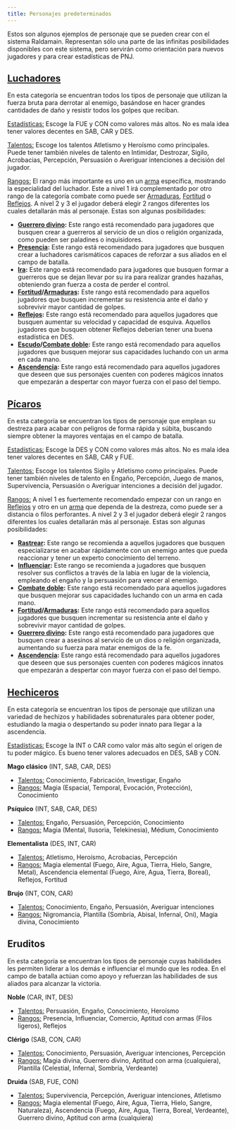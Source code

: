 ```yaml
---
title: Personajes predeterminados
---
```


Estos son algunos ejemplos de personaje que se pueden crear con el sistema Raldamain. Representan sólo una parte de las infinitas posibilidades disponibles con este sistema, pero servirán como orientación para nuevos jugadores y para crear estadísticas de PNJ.

## [Luchadores](https://raldamain.com/rules/Crear%20personajes/guerreros.html)

En esta categoría se encuentran todos los tipos de personaje que utilizan la fuerza bruta para derrotar al enemigo, basándose en hacer grandes cantidades de daño y resistir todos los golpes que reciban.

<u>Estadísticas:</u> Escoge la FUE y CON como valores más altos. No es mala idea tener valores decentes en SAB, CAR y DES.

<u>Talentos:</u> Escoge los talentos Atletismo y Heroísmo como principales. Puede tener también niveles de talento en Intimidar, Destrozar, Sigilo, Acrobacias, Percepción, Persuasión o Averiguar intenciones a decisión del jugador.

<u>Rangos:</u> El rango más importante es uno en un [arma](https://raldamain.com/rules/Rangos/Armas/) específica, mostrando la especialidad del luchador. Este a nivel 1 irá complementado por otro rango de la categoría combate como puede ser [Armaduras](https://raldamain.com/rules/Rangos/Combate/armaduras.html), [Fortitud](https://raldamain.com/rules/Rangos/Combate/fortitud.html) o [Reflejos](https://raldamain.com/rules/Rangos/Combate/reflejos.html). A nivel 2 y 3 el jugador deberá elegir 2 rangos diferentes los cuales detallarán más al personaje. Estas son algunas posibilidades:

- **[Guerrero divino](https://raldamain.com/rules/Rangos/Religion/guerrero%20divino.html):** Este rango está recomendado para jugadores que busquen crear a guerreros al servicio de un dios o religión organizada, como pueden ser paladines o inquisidores.
- **[Presencia](https://raldamain.com/rules/Rangos/Social/):** Este rango está recomendado para jugadores que busquen crear a luchadores carismáticos capaces de reforzar a sus aliados en el campo de batalla.
- **[Ira](https://raldamain.com/rules/Rangos/Combate/ira.html):** Este rango está recomendado para jugadores que busquen formar a guerreros que se dejan llevar por su ira para realizar grandes hazañas, obteniendo gran fuerza a costa de perder el control.
- **[Fortitud](https://raldamain.com/rules/Rangos/Combate/fortitud.html)/[Armaduras](https://raldamain.com/rules/Rangos/Combate/armaduras.html):** Este rango está recomendado para aquellos jugadores que busquen incrementar su resistencia ante el daño y sobrevivir mayor cantidad de golpes. 
- **[Reflejos](https://raldamain.com/rules/Rangos/Combate/reflejos.html):** Este rango está recomendado para aquellos jugadores que busquen aumentar su velocidad y capacidad de esquiva. Aquellos jugadores que busquen obtener Reflejos deberían tener una buena estadística en DES.
- **[Escudo](https://raldamain.com/rules/Rangos/Armas/escudo.html)/[Combate doble](https://raldamain.com/rules/Rangos/Armas/dos%20armas.html):** Este rango está recomendado para aquellos jugadores que busquen mejorar sus capacidades luchando con un arma en cada mano. 
- **[Ascendencia](https://raldamain.com/rules/Rangos/Ascendencias/):** Este rango está recomendado para aquellos jugadores que deseen que sus personajes cuenten con poderes mágicos innatos que empezarán a despertar con mayor fuerza con el paso del tiempo.

## [Pícaros](https://raldamain.com/rules/Crear%20personajes/picaros.html)

En esta categoría se encuentran los tipos de personaje que emplean su destreza para acabar con peligros de forma rápida y súbita, buscando siempre obtener la mayores ventajas en el campo de batalla.

<u>Estadísticas:</u> Escoge la DES y CON como valores más altos. No es mala idea tener valores decentes en SAB, CAR y FUE.

<u>Talentos:</u> Escoge los talentos Sigilo y Atletismo como principales. Puede tener también niveles de talento en Engaño, Percepción, Juego de manos, Supervivencia, Persuasión o Averiguar intenciones a decisión del jugador.

<u>Rangos:</u> A nivel 1 es fuertemente recomendado empezar con un rango en [Reflejos](https://raldamain.com/rules/Rangos/Combate/reflejos.html) y otro en un [arma](https://raldamain.com/rules/Rangos/Armas/) que dependa de la destreza, como puede ser a distancia o filos perforantes. A nivel 2 y 3 el jugador deberá elegir 2 rangos diferentes los cuales detallarán más al personaje. Estas son algunas posibilidades:

- **[Rastrear](https://raldamain.com/rules/Rangos/Combate/rastrear.html):** Este rango se recomienda a aquellos jugadores que busquen especializarse en acabar rápidamente con un enemigo antes que pueda reaccionar y tener un experto conocimiento del terreno.
- **[Influenciar](https://raldamain.com/rules/Rangos/Social/influenciar.html):** Este rango se recomienda a jugadores que busquen resolver sus conflictos a través de la labia en lugar de la violencia, empleando el engaño y la persuasión para vencer al enemigo.
- **[Combate doble](https://raldamain.com/rules/Rangos/Combate/):** Este rango está recomendado para aquellos jugadores que busquen mejorar sus capacidades luchando con un arma en cada mano. 
- **[Fortitud](https://raldamain.com/rules/Rangos/Combate/fortitud.html)/[Armaduras](https://raldamain.com/rules/Rangos/Combate/armaduras.html):** Este rango está recomendado para aquellos jugadores que busquen incrementar su resistencia ante el daño y sobrevivir mayor cantidad de golpes.
- **[Guerrero divino](https://raldamain.com/rules/Rangos/Religion/guerrero%20divino.html):** Este rango está recomendado para jugadores que busquen crear a asesinos al servicio de un dios o religión organizada, aumentando su fuerza para matar enemigos de la fe.
- **[Ascendencia](https://raldamain.com/rules/Rangos/Ascendencias/):** Este rango está recomendado para aquellos jugadores que deseen que sus personajes cuenten con poderes mágicos innatos que empezarán a despertar con mayor fuerza con el paso del tiempo.

## [Hechiceros](https://raldamain.com/rules/Crear%20personajes/hechiceros.html)

En esta categoría se encuentran los tipos de personaje que utilizan una variedad de hechizos y habilidades sobrenaturales para obtener poder, estudiando la magia o despertando su poder innato para llegar a la ascendencia.

<u>Estadísticas:</u> Escoge la INT o CAR como valor más alto según el origen de tu poder mágico. Es bueno tener valores adecuados en DES, SAB y CON.

**Mago clásico** (INT, SAB, CAR, DES)

- <u>Talentos:</u> Conocimiento, Fabricación, Investigar, Engaño
- <u>Rangos:</u> Magia (Espacial, Temporal, Evocación, Protección), Conocimiento

**Psíquico** (INT, SAB, CAR, DES)

- <u>Talentos:</u> Engaño, Persuasión, Percepción, Conocimiento
- <u>Rangos:</u> Magia (Mental, Ilusoria, Telekinesia), Médium, Conocimiento

**Elementalista** (DES, INT, CAR)

- <u>Talentos:</u> Atletismo, Heroísmo, Acrobacias, Percepción
- <u>Rangos:</u> Magia elemental (Fuego, Aire, Agua, Tierra, Hielo, Sangre, Metal), Ascendencia elemental (Fuego, Aire, Agua, Tierra, Boreal), Reflejos, Fortitud

**Brujo** (INT, CON, CAR)

- <u>Talentos:</u> Conocimiento, Engaño, Persuasión, Averiguar intenciones
- <u>Rangos:</u> Nigromancia, Plantilla (Sombría, Abisal, Infernal, Oni), Magia divina, Conocimiento

## Eruditos

En esta categoría se encuentran los tipos de personaje cuyas habilidades les permiten liderar a los demás e influenciar el mundo que les rodea. En el campo de batalla actúan como apoyo y refuerzan las habilidades de sus aliados para alcanzar la victoria.

**Noble** (CAR, INT, DES)

- <u>Talentos:</u> Persuasión, Engaño, Conocimiento, Heroísmo
- <u>Rangos:</u> Presencia, Influenciar, Comercio, Aptitud con armas (Filos ligeros), Reflejos

**Clérigo** (SAB, CON, CAR)

- <u>Talentos:</u> Conocimiento, Persuasión, Averiguar intenciones, Percepción
- <u>Rangos:</u> Magia divina, Guerrero divino, Aptitud con arma (cualquiera), Plantilla (Celestial, Infernal, Sombría, Verdeante)

**Druida** (SAB, FUE, CON)

- <u>Talentos:</u> Supervivencia, Percepción, Averiguar intenciones, Atletismo
- <u>Rangos:</u> Magia elemental (Fuego, Aire, Agua, Tierra, Hielo, Sangre, Naturaleza), Ascendencia (Fuego, Aire, Agua, Tierra, Boreal, Verdeante), Guerrero divino, Aptitud con arma (cualquiera)

